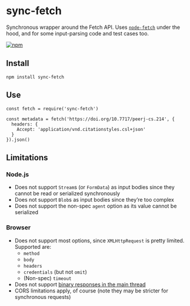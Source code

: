 sync-fetch
==========

Synchronous wrapper around the Fetch API. Uses [`node-fetch`](https://github.com/bitinn/node-fetch) under the hood, and for some input-parsing code and test cases too.

[![npm](https://img.shields.io/npm/v/sync-fetch?style=flat-square)](https://npmjs.com/package/sync-fetch)

Install
-------

    npm install sync-fetch

Use
---

    const fetch = require('sync-fetch')

    const metadata = fetch('https://doi.org/10.7717/peerj-cs.214', {
      headers: {
        Accept: 'application/vnd.citationstyles.csl+json'
      }
    }).json()

Limitations
-----------

### Node.js

-   Does not support `Stream`s (or `FormData`) as input bodies since they cannot be read or serialized synchronously
-   Does not support `Blob`s as input bodies since they’re too complex
-   Does not support the non-spec `agent` option as its value cannot be serialized

### Browser

-   Does not support most options, since `XMLHttpRequest` is pretty limited. Supported are:
    -   `method`
    -   `body`
    -   `headers`
    -   `credentials` (but not `omit`)
    -   (Non-spec) `timeout`
-   Does not support [binary responses in the main thread](https://developer.mozilla.org/en-US/docs/Web/API/XMLHttpRequest/responseType#Synchronous_XHR_restrictions)
-   CORS limitations apply, of course (note they may be stricter for synchronous requests)
